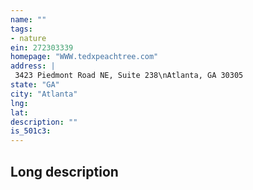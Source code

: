 ```yaml
---
name: ""
tags:
- nature
ein: 272303339
homepage: "WWW.tedxpeachtree.com"
address: |
 3423 Piedmont Road NE, Suite 238\nAtlanta, GA 30305
state: "GA"
city: "Atlanta"
lng: 
lat: 
description: ""
is_501c3: 
---
```


## Long description


